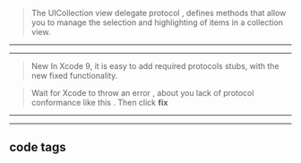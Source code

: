 
> The UICollection view delegate protocol ,
defines methods that allow you to manage the selection
and highlighting of items in a collection view.



<hr>


<hr>


> New In Xcode 9, it is easy to add required protocols stubs,
with the new fixed functionality.

> Wait for Xcode to throw an error ,
about you lack of protocol conformance like this .
Then click <b>fix</b>


<hr>


<hr>



## code tags

